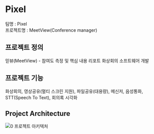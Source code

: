 # Pixel
팀명 : Pixel  
프로젝트명 : MeetView(Conference manager)


## 프로젝트 정의
믿뷰(MeetView) - 참여도 측정 및 핵심 내용 리포트 화상회의 소프트웨어 개발

## 프로젝트 기능
화상회의, 영상공유(멀티 스크린 지원), 파일공유(대용량), 메신저, 음성통화, STT(Speech To Text), 회의록 시각화

## Project Architecture
![0  프로젝트 아키텍처](https://user-images.githubusercontent.com/19161231/57301103-2aecf380-7113-11e9-9726-c013b8bd819e.png)
